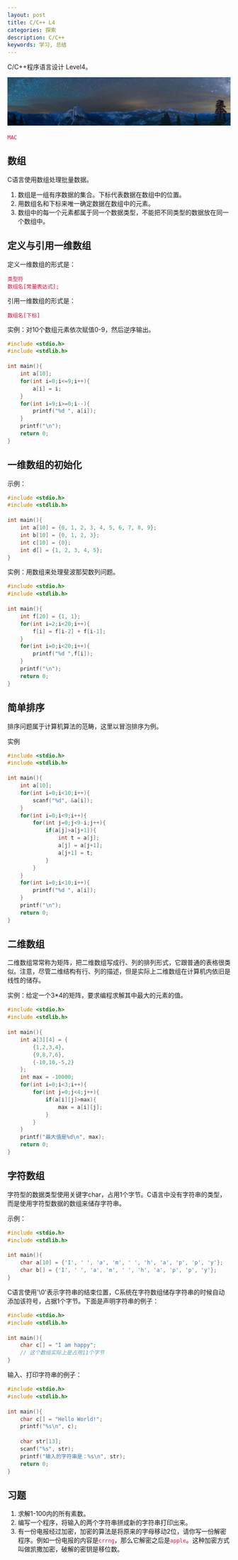 ```yaml
---
layout: post
title: C/C++ L4
categories: 探索
description: C/C++
keywords: 学习, 总结
---
```


C/C++程序语言设计 Level4。

![](/images/discovery/1.jpeg)

<code style="color:#c7254e;background-color:#f9f2f4;">MAC</code>

## 数组
C语言使用数组处理批量数据。

1. 数组是一组有序数据的集合。下标代表数据在数组中的位置。
2. 用数组名和下标来唯一确定数据在数组中的元素。
3. 数组中的每一个元素都属于同一个数据类型，不能把不同类型的数据放在同一个数组中。

## 定义与引用一维数组

定义一维数组的形式是：

<code style="color:#c7254e;background-color:#f9f2f4;">类型符 数组名[常量表达式];</code>

引用一维数组的形式是：

<code style="color:#c7254e;background-color:#f9f2f4;">数组名[下标]</code>

实例：对10个数组元素依次赋值0-9，然后逆序输出。
```c
#include <stdio.h>
#include <stdlib.h>

int main(){
    int a[10];
    for(int i=0;i<=9;i++){
        a[i] = i;
    }
    for(int i=9;i>=0;i--){
        printf("%d ", a[i]);
    }
    printf("\n");
    return 0;
}
```

## 一维数组的初始化

示例：
```c
#include <stdio.h>
#include <stdlib.h>

int main(){
    int a[10] = {0, 1, 2, 3, 4, 5, 6, 7, 8, 9};
    int b[10] = {0, 1, 2, 3};
    int c[10] = {0};
    int d[] = {1, 2, 3, 4, 5};
}
```

实例：用数组来处理斐波那契数列问题。
```c
#include <stdio.h>
#include <stdlib.h>

int main(){
    int f[20] = {1, 1};
    for(int i=2;i<20;i++){
        f[i] = f[i-2] + f[i-1];
    }
    for(int i=0;i<20;i++){
        printf("%d ",f[i]);
    }
    printf("\n");
    return 0;
}
```

## 简单排序
排序问题属于计算机算法的范畴，这里以冒泡排序为例。

实例
```c
#include <stdio.h>
#include <stdlib.h>

int main(){
    int a[10];
    for(int i=0;i<10;i++){
        scanf("%d", &a[i]);
    }
    for(int i=0;i<9;i++){
        for(int j=0;j<9-i;j++){
            if(a[j]>a[j+1]){
                int t = a[j];
                a[j] = a[j+1];
                a[j+1] = t;
            }
        }
    }
    for(int i=0;i<10;i++){
        printf("%d ", a[i]);
    }
    printf("\n");
    return 0;
}
```

## 二维数组
二维数组常常称为矩阵，把二维数组写成行、列的排列形式，它跟普通的表格很类似。注意，尽管二维结构有行、列的描述，但是实际上二维数组在计算机内依旧是线性的储存。

实例：给定一个3*4的矩阵，要求编程求解其中最大的元素的值。

```c
#include <stdio.h>
#include <stdlib.h>

int main(){
    int a[3][4] = {
        {1,2,3,4}, 
        {9,8,7,6}, 
        {-10,10,-5,2}
    };
    int max = -10000;
    for(int i=0;i<3;i++){
        for(int j=0;j<4;j++){
            if(a[i][j]>max){
                max = a[i][j];
            }
        }
    }
    printf("最大值是%d\n", max);
    return 0;
}
```

## 字符数组
字符型的数据类型使用关键字char，占用1个字节。C语言中没有字符串的类型，而是使用字符型数据的数组来储存字符串。

示例：

```c
#include <stdio.h>
#include <stdlib.h>

int main(){
    char a[10] = {'I', ' ', 'a', 'm', ' ', 'h', 'a', 'p', 'p', 'y'};
    char b[] = {'I', ' ', 'a', 'm', ' ', 'h', 'a', 'p', 'p', 'y'};
}
```

C语言使用'\0'表示字符串的结束位置，C系统在字符数组储存字符串的时候自动添加该符号，占据1个字节。下面是声明字符串的例子：

```c
#include <stdio.h>
#include <stdlib.h>

int main(){
    char c[] = "I am happy";
    // 这个数组实际上是占用11个字节
}
```

输入、打印字符串的例子：

```c
#include <stdio.h>
#include <stdlib.h>

int main(){
    char c[] = "Hello World!";
    printf("%s\n", c);

    char str[13];
    scanf("%s", str);
    printf("输入的字符串是：%s\n", str);
    return 0;
}
```

## 习题
1. 求解1-100内的所有素数。
2. 编写一个程序，将输入的两个字符串拼成新的字符串打印出来。
3. 有一份电报经过加密，加密的算法是将原来的字母移动2位，请你写一份解密程序。例如一份电报的内容是<code style="color:#c7254e;background-color:#f9f2f4;">crrng</code>，那么它解密之后是<code style="color:#c7254e;background-color:#f9f2f4;">apple</code>。这种加密方式叫做凯撒加密，破解的密钥是移位数。